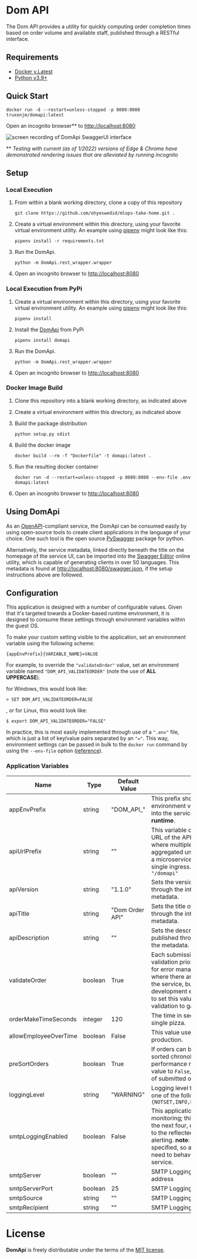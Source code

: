# Dom API

The Dom API provides a utility for quickly computing order completion times based on order volume and available staff, published through a RESTful interface.

## Requirements
* [Docker v.Latest](https://docs.docker.com/get-docker/)
* [Python v3.9+](https://www.python.org/downloads/release/python-390/)

## Quick Start
	docker run -d --restart=unless-stopped -p 8080:8080 truxonjm/domapi:latest
Open an incognito browser** to [http://localhost:8080](http://localhost:8080/) 

![screen recording of DomApi SwaggerUI interface](https://media4.giphy.com/media/36eozbBPPIcPPhNZJc/giphy.gif)

 ** *Testing with current (as of 1/2022) versions of Edge & Chrome have demonstrated rendering issues that are alleviated by running incognito*



## Setup 

### Local Execution
1. From within a blank working directory, clone a copy of this repository

	```
    git clone https://github.com/ohyeswedid/mlops-take-home.git . 
    ```

2. Create a virtual environment within this directory, using your favorite virtual environment utility.  An example using [pipenv](https://pipenv.pypa.io/en/latest/) might look like this:

	```
    pipenv install -r requirements.txt
	```

3. Run the DomApi.   
	
	```
    python -m DomApi.rest_wrapper.wrapper 
	```

4. Open an incognito browser to [http://localhost:8080](http://localhost:8080/)

### Local Execution from PyPi
1. Create a virtual environment within this directory, using your favorite virtual environment utility.  An example using [pipenv](https://pipenv.pypa.io/en/latest/) might look like this:

	```
    pipenv install 
	```

2. Install the [DomApi](https://pypi.org/project/DomApi/) from PyPi 

	```
    pipenv install domapi
	```

3. Run the DomApi.   
	
	```
    python -m DomApi.rest_wrapper.wrapper 
	```

4. Open an incognito browser to [http://localhost:8080](http://localhost:8080/)

### Docker Image Build 
1. Clone this repository into a blank working directory, as indicated above

2. Create a virtual environment within this directory, as indicated above

3. Build the package distribution

	```
	python setup.py sdist
	```

4. Build the docker image

	```
	docker build --rm -f "Dockerfile" -t domapi:latest . 
	```

5. Run the resulting docker container  

	```
	docker run -d --restart=unless-stopped -p 8080:8080 --env-file .env domapi:latest
	```

6. Open an incognito browser to [http://localhost:8080](http://localhost:8080/)


## Using DomApi
As an [OpenAPI](https://swagger.io/resources/open-api/)-compliant service, the DomApi can be consumed easily by using open-source tools to create client applications in the language of your choice.  One such tool is the open source [PySwagger](https://github.com/pyopenapi/pyswagger) package for python. 

Alternatively, the service metadata, linked directly beneath the title on the homepage of the service UI, can be imported into the [Swagger Editor](https://editor.swagger.io/) online utility, which is capable of generating clients in over 50 languages.  This metadata is found at [http://localhost:8080/swagger.json](http://localhost:8080/swagger.json), if the setup instructions above are followed.


## Configuration
This application is designed with a number of configurable values.  Given that it's targeted towards a  Docker-based runtime environment, it is designed to consume these settings through environment variables within the guest OS.  

To make your custom setting visible to the application, set an environment variable using the following scheme: 
    
    {appEnvPrefix}{VARIABLE_NAME}=VALUE

For example, to override the `"validateOrder"` value, set an environment variable named `"DOM_API_VALIDATEORDER"` (note the use of **ALL UPPERCASE**).

for Windows, this would look like:

```
> SET DOM_API_VALIDATEORDER=FALSE
```

, or for Linux, this would look like:

```
$ export DOM_API_VALIDATEORDER="FALSE"
```

In practice,  this is most easily implemented through use of a `".env"`  file, which is just a list of key/value pairs separated by an `"="`.  This way, environment settings can be passed in bulk to the `docker run` command by using the `--env-file` option ([reference](https://docs.docker.com/engine/reference/commandline/run/)).


### Application Variables
| Name | Type | Default Value | Description 
|-|-|-|-|
| appEnvPrefix | string |"DOM_API_" | This prefix should be added to all environment variables intended for injection into the service.  **It cannot be modified at runtime**.
| apiUrlPrefix | string | "" | This variable can be used to change the root URL of the API. This is useful in situations where multiple services are being aggregated under a single hostname, such as a microservice cluster in Kubernetes with a single ingress. A sample value could be: `"/domapi"`
| apiVersion | string | "1.1.0" | Sets the version of the API that's published through the interface in through the metadata.
| apiTitle | string |"Dom Order API" | Sets the title of the API that's published through the interface in through the metadata.
| apiDescription | string | "" | Sets the description of the API that's published through the interface in through the metadata.
| validateOrder | boolean | True | Each submission is checked for schema validation prior to processing. This is critical for error management in an environment where there are a variety of consumers for the service, but in a tightly controlled development environment, it may be possible to set this value to `False`, and safely skip the validation to gain some performance.
| orderMakeTimeSeconds | integer | 120 | The time in seconds required to assemble a single pizza.
| allowEmployeeOverTime | boolean | False | This value used for testing, not intended for production.
| preSortOrders | boolean | True | If orders can be guaranteed to come in pre-sorted chronologically, then a slight gain in performance may be achieved by setting this value to `False`, and bypassing the initial sort of submitted orders.
|loggingLevel| string | "WARNING" | Logging level for the application, can take on one of the following values: `{NOTSET,INFO,DEBUG,WARNING,ERROR,CRITICAL}`
| smtpLoggingEnabled | boolean | False | This application features global exception monitoring; this setting, in conjunction with the next four, enables application exceptions to the reflected back to a mailbox for simple alerting. **note**: there is no authentication specified, so any MTA specified below will need to behave as an open relay for this service.
| smtpServer | boolean | "" | SMTP Logging: mail server hostname or IP address
| smtpServerPort | boolean | 25 | SMTP Logging: mail server port 
| smtpSource | string | "" | SMTP Logging: source email address
| smtpRecipient | string | "" | SMTP Logging: recipient email address



# License

 **DomApi** is freely distributable under the terms of the [MIT license](LICENSE).
